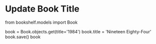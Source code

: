 # Update Book Title

from bookshelf.models import Book

book = Book.objects.get(title='1984')
book.title = 'Nineteen Eighty-Four'
book.save()
book

